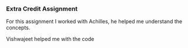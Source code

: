 ### Extra Credit Assignment

For this assignment I worked with Achilles, he helped me understand the concepts. 

Vishwajeet helped me with the code
